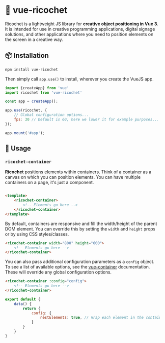 # 🥏 vue-ricochet

Ricochet is a lightweight JS library for **creative object positioning in Vue 3**. It is intended for use in creative programming applications, digital signage
solutions, and other applications where you need to position elements on the screen in a creative way.

## 📦 Installation

```bash
npm install vue-ricochet
```

Then simply call `app.use()` to install, wherever you create the VueJS app.

```js
import {createApp} from 'vue'
import ricochet from 'vue-ricochet'

const app = createApp();

app.use(ricochet, {
    // Global configuration options...
    fps: 30 // Default is 60, here we lower it for example purposes...
});

app.mount('#app');
```

## 🚀 Usage

### `ricochet-container`

**Ricochet** positions elements within containers. Think of a container as a canvas on which you can position elements. You can have multiple containers on a page, it's just a component.

```html

<template>
    <ricochet-container>
        <!-- Elements go here -->
    </ricochet-container>
</template>
```

By default, containers are responsive and fill the width/height of the parent DOM element. You can override this by setting the `width` and `height` props or by using CSS styles/classes.

```html
<ricochet-container width="800" height="600">
    <!-- Elements go here -->
</ricochet-container>
```

You can also pass additional configuration parameters as a `config` object. To see a list of available options, see the [vue-container](#) documentation. These will override any global configuration options.

```html
<ricochet-container :config="config">
    <!-- Elements go here -->
</ricochet-container>
```

```js
export default {
    data() {
        return {
            config: {
                nestElements: true, // Wrap each element in the container in it's own DOM, and apply transformations to that instead.
            }
        }
    }
}
```
